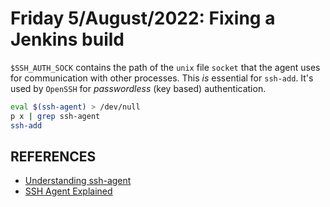 # Friday 5/August/2022: Fixing a Jenkins build

`$SSH_AUTH_SOCK` contains the path of the `unix` file `socket` that
the agent uses for communication with other processes. This _is_
essential for `ssh-add`. It's used by `OpenSSH` for _passwordless_
(key based) authentication.

```bash
eval $(ssh-agent) > /dev/null
p x | grep ssh-agent
ssh-add
```

## REFERENCES
- [Understanding ssh-agent](http://blog.joncairns.com/2013/12/understanding-ssh-agent-and-ssh-add/)
- [SSH Agent Explained](https://smallstep.com/blog/ssh-agent-explained/)

